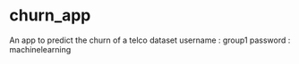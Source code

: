 # churn_app
An app to predict the churn of a telco dataset
username : group1
password : machinelearning
